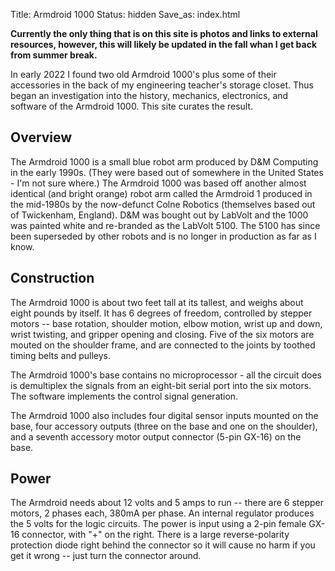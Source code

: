 Title: Armdroid 1000
Status: hidden
Save_as: index.html

**Currently the only thing that is on this site is photos and links to external resources, however, this will likely be updated in the fall whan I get back from summer break.**

In early 2022 I found two old Armdroid 1000's plus some of their accessories in the back of my engineering teacher's storage closet. Thus began an investigation into the history, mechanics, electronics, and software of the Armdroid 1000. This site curates the result.

## Overview

The Armdroid 1000 is a small blue robot arm produced by D&M Computing in the early 1990s. (They were based out of somewhere in the United States - I'm not sure where.) The Armdroid 1000 was based off another almost identical (and bright orange) robot arm called the Armdroid 1 produced in the mid-1980s by the now-defunct Colne Robotics (themselves based out of Twickenham, England). D&M was bought out by LabVolt and the 1000 was painted white and re-branded as the LabVolt 5100. The 5100 has since been superseded by other robots and is no longer in production as far as I know.

## Construction

The Armdroid 1000 is about two feet tall at its tallest, and weighs about eight pounds by itself. It has 6 degrees of freedom, controlled by stepper motors -- base rotation, shoulder motion, elbow motion, wrist up and down, wrist twisting, and gripper opening and closing. Five of the six motors are mouted on the shoulder frame, and are connected to the joints by toothed timing belts and pulleys.

The Armdroid 1000's base contains no microprocessor - all the circuit does is demultiplex the signals from an eight-bit serial port into the six motors. The software implements the control signal generation.

The Armdroid 1000 also includes four digital sensor inputs mounted on the base, four accessory outputs (three on the base and one on the shoulder), and a seventh accessory motor output connector (5-pin GX-16) on the base.

## Power

The Armdroid needs about 12 volts and 5 amps to run -- there are 6 stepper motors, 2 phases each, 380mA per phase. An internal regulator produces the 5 volts for the logic circuits. The power is input using a 2-pin female GX-16 connector, with "+" on the right. There is a large reverse-polarity protection diode right behind the connector so it will cause no harm if you get it wrong -- just turn the connector around.
